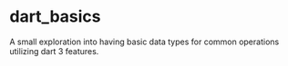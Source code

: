 # dart_basics

A small exploration into having basic data types for common operations utilizing
dart 3 features.
